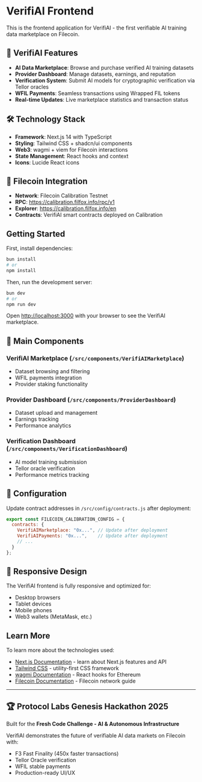 # VerifiAI Frontend

This is the frontend application for VerifiAI - the first verifiable AI training data marketplace on Filecoin.

## 🚀 VerifiAI Features

- **AI Data Marketplace**: Browse and purchase verified AI training datasets
- **Provider Dashboard**: Manage datasets, earnings, and reputation
- **Verification System**: Submit AI models for cryptographic verification via Tellor oracles
- **WFIL Payments**: Seamless transactions using Wrapped FIL tokens
- **Real-time Updates**: Live marketplace statistics and transaction status

## 🛠️ Technology Stack

- **Framework**: Next.js 14 with TypeScript
- **Styling**: Tailwind CSS + shadcn/ui components
- **Web3**: wagmi + viem for Filecoin interactions
- **State Management**: React hooks and context
- **Icons**: Lucide React icons

## 🔗 Filecoin Integration

- **Network**: Filecoin Calibration Testnet
- **RPC**: https://calibration.filfox.info/rpc/v1
- **Explorer**: https://calibration.filfox.info/en
- **Contracts**: VerifiAI smart contracts deployed on Calibration

## Getting Started

First, install dependencies:

```bash
bun install
# or
npm install
```

Then, run the development server:

```bash
bun dev
# or
npm run dev
```

Open [http://localhost:3000](http://localhost:3000) with your browser to see the VerifiAI marketplace.

## 🎯 Main Components

### VerifiAI Marketplace (`/src/components/VerifiAIMarketplace`)
- Dataset browsing and filtering
- WFIL payments integration
- Provider staking functionality

### Provider Dashboard (`/src/components/ProviderDashboard`)
- Dataset upload and management
- Earnings tracking
- Performance analytics

### Verification Dashboard (`/src/components/VerificationDashboard`)
- AI model training submission
- Tellor oracle verification
- Performance metrics tracking

## 🔧 Configuration

Update contract addresses in `/src/config/contracts.js` after deployment:

```javascript
export const FILECOIN_CALIBRATION_CONFIG = {
  contracts: {
    VerifiAIMarketplace: "0x...", // Update after deployment
    VerifiAIPayments: "0x...",    // Update after deployment
    // ...
  }
};
```

## 📱 Responsive Design

The VerifiAI frontend is fully responsive and optimized for:
- Desktop browsers
- Tablet devices  
- Mobile phones
- Web3 wallets (MetaMask, etc.)

## Learn More

To learn more about the technologies used:

- [Next.js Documentation](https://nextjs.org/docs) - learn about Next.js features and API
- [Tailwind CSS](https://tailwindcss.com/docs) - utility-first CSS framework
- [wagmi Documentation](https://wagmi.sh/) - React hooks for Ethereum
- [Filecoin Documentation](https://docs.filecoin.io/) - Filecoin network guide

---

## 🏆 Protocol Labs Genesis Hackathon 2025

Built for the **Fresh Code Challenge - AI & Autonomous Infrastructure**

VerifiAI demonstrates the future of verifiable AI data markets on Filecoin with:
- F3 Fast Finality (450x faster transactions)
- Tellor Oracle verification
- WFIL stable payments
- Production-ready UI/UX
